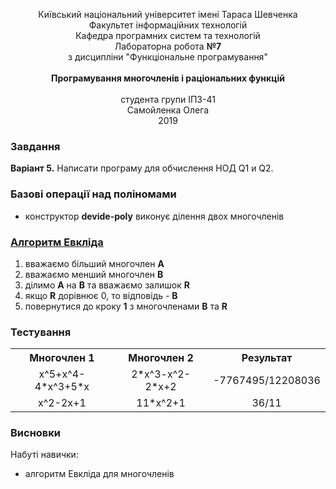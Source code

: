 <!-- check on my github: https://github.com/olehsamoilenko/funcprogram/tree/master/7-NOD -->
<html>
	<p align="center">
		Київський національний університет імені Тараса Шевченка<br>
		Факультет інформаційних технологій<br>
		Кафедра програмних систем та технологій<br>
		Лабораторна робота <b>№7</b><br>
		з дисципліни "Функціональне програмування"<br>
		<br>
		<b>Програмування многочленів і раціональних функцій</b><br>
		<br>
		студента групи IПЗ-41<br>
		Самойленка Олега<br>
		2019
	</p>
	<h3>Завдання</h3>
	<b>Варіант 5.</b> Написати програму для обчислення НОД Q1 и Q2.
	<h3>Базові операції над поліномами</h3>
	<ul>
		<li>конструктор <b>devide-poly</b> виконує ділення двох многочленів</li>
	</ul>
	<h3><a href=https://www.youtube.com/watch?v=_ptTo5Ao3_M>
		Алгоритм Евкліда</a></h3>
	<ol>
		<li>вважаємо більший многочлен <b>A</b></li>
		<li>вважаємо менший многочлен <b>B</b></li>
		<li>ділимо <b>A</b> на <b>B</b> та вважаємо залишок <b>R</b></li>
		<li>якщо <b>R</b> дорівнює 0, то відповідь - <b>B</b></li>
		<li>повернутися до кроку <b>1</b> з многочленами <b>B</b> та <b>R</b></li>
	</ol>
	<h3>Тестування</h3>
	<table align=center>
		<tr align=center>
			<th>Многочлен 1</th>
			<th>Многочлен 2</th>
			<th>Результат</th>
		</tr>
		<tr align=center>
			<td>x^5+x^4-4*x^3+5*x</td>
			<td>2*x^3-x^2-2*x+2</td>
			<td>-7767495/12208036</td>
		</tr>
        <tr align=center>
			<td>x^2-2x+1</td>
			<td>11*x^2+1</td>
			<td>36/11</td>
		</tr>
	</table>
	<h3>Висновки</h3>
	Набуті навички:
	<ul>
		<li>алгоритм Евкліда для многочленів</li>
	</ul>
</html>